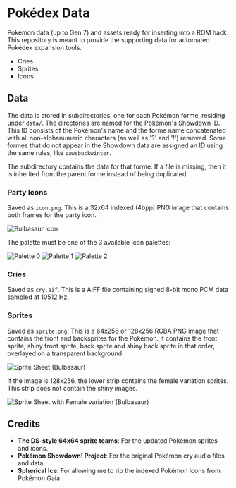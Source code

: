 # Pokédex Data

Pokémon data (up to Gen 7) and assets ready for inserting into a ROM hack. This repository is meant to provide the supporting data for automated Pokédex expansion tools.

  - Cries
  - Sprites
  - Icons

## Data

The data is stored in subdirectories, one for each Pokémon forme, residing under `data/`. The directories are named for the Pokémon's Showdown ID. This ID consists of the Pokémon's name and the forme name concatenated with all non-alphanumeric characters (as well as '?' and '!') removed. Some formes that do not appear in the Showdown data are assigned an ID using the same rules, like `sawsbuckwinter`.

The subdirectory contains the data for that forme. If a file is missing, then it is inherited from the parent forme instead of being duplicated.

### Party Icons

Saved as `icon.png`. This is a 32x64 indexed (4bpp) PNG image that contains both frames for the party icon.

![Bulbasaur Icon](https://raw.githubusercontent.com/Touched/pokedex-data/master/data/bulbasaur/icon.png)

The palette must be one of the 3 available icon palettes:

![Palette 0](https://raw.githubusercontent.com/Touched/pokedex-data/master/images/icon_palettes/0.png)
![Palette 1](https://raw.githubusercontent.com/Touched/pokedex-data/master/images/icon_palettes/1.png)
![Palette 2](https://raw.githubusercontent.com/Touched/pokedex-data/master/images/icon_palettes/2.png)

### Cries

Saved as `cry.aif`. This is a AIFF file containing signed 8-bit mono PCM data sampled at 10512 Hz.

### Sprites

Saved as `sprite.png`. This is a 64x256 or 128x256 RGBA PNG image that contains the front and backsprites for the Pokémon. It contains the front sprite, shiny front sprite, back sprite and shiny back sprite in that order, overlayed on a transparent background.

![Sprite Sheet (Bulbasaur)](https://raw.githubusercontent.com/Touched/pokedex-data/master/data/bulbasaur/sprite.png)

If the image is 128x256, the lower strip contains the female variation sprites. This strip does not contain the shiny images.

![Sprite Sheet with Female variation (Bulbasaur)](https://raw.githubusercontent.com/Touched/pokedex-data/master/data/bulbasaur/sprite.png)

## Credits

  - **The DS-style 64x64 sprite teams**: For the updated Pokémon sprites and icons.
  - **Pokémon Showdown! Project**: For the original Pokémon cry audio files and data.
  - **Spherical Ice**: For allowing me to rip the indexed Pokémon icons from Pokémon Gaia.
